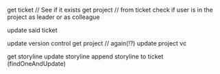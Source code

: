 
get ticket // See if it exists
get project // from ticket
    check if user is in the project as leader or as colleague

update said ticket

update version control
    get project // again(!?)
    update project vc

get storyline
update storyline
append storyline to ticket (findOneAndUpdate)